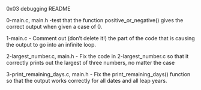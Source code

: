0x03 debugging README

0-main.c, main.h -test that the function positive_or_negative() gives the correct output when given a case of 0.

1-main.c - Comment out (don’t delete it!) the part of the code that is causing the output to go into an infinite loop.

2-largest_number.c, main.h - Fix the code in 2-largest_number.c so that it correctly prints out the largest of three numbers, no matter the case

3-print_remaining_days.c, main.h - Fix the print_remaining_days() function so that the output works correctly for all dates and all leap years.



